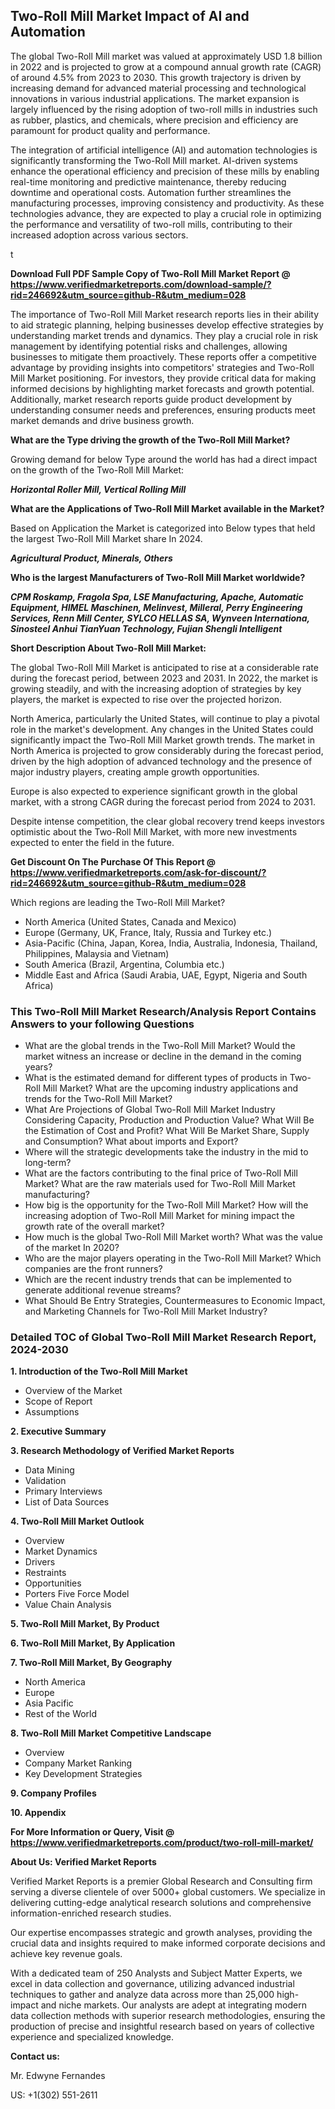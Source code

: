 <h2>Two-Roll Mill Market Impact of AI and Automation</h2><p>The global Two-Roll Mill market was valued at approximately USD 1.8 billion in 2022 and is projected to grow at a compound annual growth rate (CAGR) of around 4.5% from 2023 to 2030. This growth trajectory is driven by increasing demand for advanced material processing and technological innovations in various industrial applications. The market expansion is largely influenced by the rising adoption of two-roll mills in industries such as rubber, plastics, and chemicals, where precision and efficiency are paramount for product quality and performance.</p><p>The integration of artificial intelligence (AI) and automation technologies is significantly transforming the Two-Roll Mill market. AI-driven systems enhance the operational efficiency and precision of these mills by enabling real-time monitoring and predictive maintenance, thereby reducing downtime and operational costs. Automation further streamlines the manufacturing processes, improving consistency and productivity. As these technologies advance, they are expected to play a crucial role in optimizing the performance and versatility of two-roll mills, contributing to their increased adoption across various sectors.</p>t</p><p id="" class=""><strong>Download Full PDF Sample Copy of Two-Roll Mill Market Report @ <a href="https://www.verifiedmarketreports.com/download-sample/?rid=246692&utm_source=github-R&utm_medium=028" target="_blank">https://www.verifiedmarketreports.com/download-sample/?rid=246692&utm_source=github-R&utm_medium=028</a></strong></p><p>The importance of&nbsp;Two-Roll Mill Market research reports lies in their ability to aid strategic planning, helping businesses develop effective strategies by understanding market trends and dynamics. They play a crucial role in risk management by identifying potential risks and challenges, allowing businesses to mitigate them proactively. These reports offer a competitive advantage by providing insights into competitors' strategies and Two-Roll Mill Market positioning. For investors, they provide critical data for making informed decisions by highlighting market forecasts and growth potential. Additionally, market research reports guide product development by understanding consumer needs and preferences, ensuring products meet market demands and drive business growth.</p><p><strong>What are the&nbsp;Type driving the growth of the Two-Roll Mill Market?</strong></p><p id="" class="">Growing demand for below Type around the world has had a direct impact on the growth of the Two-Roll Mill Market:</p><em><strong>Horizontal Roller Mill, Vertical Rolling Mill</strong></em></p><strong>What are the&nbsp;Applications&nbsp;of Two-Roll Mill Market available in the Market?</strong></p><p id="" class="">Based on Application the Market is categorized into Below types that held the largest Two-Roll Mill Market share In 2024.</p><em><strong>Agricultural Product, Minerals, Others</strong></em></p><strong>Who is the largest Manufacturers of Two-Roll Mill Market worldwide?</strong></p><p><em><strong>CPM Roskamp, Fragola Spa, LSE Manufacturing, Apache, Automatic Equipment, HIMEL Maschinen, Melinvest, Milleral, Perry Engineering Services, Renn Mill Center, SYLCO HELLAS SA, Wynveen Internationa, Sinosteel Anhui TianYuan Technology, Fujian Shengli Intelligent</strong></em></p><p id="" class=""><strong>Short Description About Two-Roll Mill Market:</strong></p><p>The global Two-Roll Mill Market is anticipated to rise at a considerable rate during the forecast period, between 2023 and 2031. In 2022, the market is growing steadily, and with the increasing adoption of strategies by key players, the market is expected to rise over the projected horizon.</p><p>North America, particularly the United States, will continue to play a pivotal role in the market's development. Any changes in the United States could significantly impact the Two-Roll Mill Market growth trends. The market in North America is projected to grow considerably during the forecast period, driven by the high adoption of advanced technology and the presence of major industry players, creating ample growth opportunities.</p><p>Europe is also expected to experience significant growth in the global market, with a strong CAGR during the forecast period from 2024 to 2031.</p><p>Despite intense competition, the clear global recovery trend keeps investors optimistic about the Two-Roll Mill Market, with more new investments expected to enter the field in the future.</p><p id="" class=""><strong>Get Discount On The Purchase Of This Report @ <a href="https://www.verifiedmarketreports.com/ask-for-discount/?rid=246692&utm_source=github-R&utm_medium=028" target="_blank">https://www.verifiedmarketreports.com/ask-for-discount/?rid=246692&utm_source=github-R&utm_medium=028</a></strong></p>Which regions are leading the Two-Roll Mill Market?</p><ul><li>North America (United States, Canada and Mexico)</li><li>Europe (Germany, UK, France, Italy, Russia and Turkey etc.)</li><li>Asia-Pacific (China, Japan, Korea, India, Australia, Indonesia, Thailand, Philippines, Malaysia and Vietnam)</li><li>South America (Brazil, Argentina, Columbia etc.)</li><li>Middle East and Africa (Saudi Arabia, UAE, Egypt, Nigeria and South Africa)</li></ul><h3 id="" class="">This Two-Roll Mill Market Research/Analysis Report Contains Answers to your following Questions</h3><ul><li>What are the global trends in the Two-Roll Mill Market? Would the market witness an increase or decline in the demand in the coming years?</li><li>What is the estimated demand for different types of products in Two-Roll Mill Market? What are the upcoming industry applications and trends for the Two-Roll Mill Market?</li><li>What Are Projections of Global Two-Roll Mill Market Industry Considering Capacity, Production and Production Value? What Will Be the Estimation of Cost and Profit? What Will Be Market Share, Supply and Consumption? What about imports and Export?</li><li>Where will the strategic developments take the industry in the mid to long-term?</li><li>What are the factors contributing to the final price of Two-Roll Mill Market? What are the raw materials used for Two-Roll Mill Market manufacturing?</li><li>How big is the opportunity for the Two-Roll Mill Market? How will the increasing adoption of Two-Roll Mill Market for mining impact the growth rate of the overall market?</li><li>How much is the global Two-Roll Mill Market worth? What was the value of the market In 2020?</li><li>Who are the major players operating in the Two-Roll Mill Market? Which companies are the front runners?</li><li>Which are the recent industry trends that can be implemented to generate additional revenue streams?</li><li>What Should Be Entry Strategies, Countermeasures to Economic Impact, and Marketing Channels for Two-Roll Mill Market Industry?</li></ul><h3 id="" class="">Detailed TOC of Global Two-Roll Mill Market Research Report, 2024-2030</h3><p id="" class=""><strong>1. Introduction of the Two-Roll Mill Market</strong></p><ul><li>Overview of the Market</li><li>Scope of Report</li><li>Assumptions</li></ul><p id="" class=""><strong>2. Executive Summary</strong></p><p id="" class=""><strong>3. Research Methodology of Verified Market Reports</strong></p><ul><li>Data Mining</li><li>Validation</li><li>Primary Interviews</li><li>List of Data Sources</li></ul><p id="" class=""><strong>4. Two-Roll Mill Market Outlook</strong></p><ul><li>Overview</li><li>Market Dynamics</li><li>Drivers</li><li>Restraints</li><li>Opportunities</li><li>Porters Five Force Model</li><li>Value Chain Analysis</li></ul><p id="" class=""><strong>5. Two-Roll Mill Market, By Product</strong></p><p id="" class=""><strong>6. Two-Roll Mill Market, By Application</strong></p><p id="" class=""><strong>7. Two-Roll Mill Market, By Geography</strong></p><ul><li>North America</li><li>Europe</li><li>Asia Pacific</li><li>Rest of the World</li></ul><p id="" class=""><strong>8. Two-Roll Mill Market Competitive Landscape</strong></p><ul><li>Overview</li><li>Company Market Ranking</li><li>Key Development Strategies</li></ul><p id="" class=""><strong>9. Company Profiles</strong></p><p id="" class=""><strong>10. Appendix</strong></p><p id="" class=""><strong>For More Information or Query, Visit @ <a href="https://www.verifiedmarketreports.com/product/two-roll-mill-market/" target="_blank">https://www.verifiedmarketreports.com/product/two-roll-mill-market/</a></strong></p><p id="" class=""><strong>About Us: Verified Market Reports</strong></p><p id="" class="">Verified Market Reports is a premier Global Research and Consulting firm serving a diverse clientele of over 5000+ global customers. We specialize in delivering cutting-edge analytical research solutions and comprehensive information-enriched research studies.</p><p id="" class="">Our expertise encompasses strategic and growth analyses, providing the crucial data and insights required to make informed corporate decisions and achieve key revenue goals.</p><p id="" class="">With a dedicated team of 250 Analysts and Subject Matter Experts, we excel in data collection and governance, utilizing advanced industrial techniques to gather and analyze data across more than 25,000 high-impact and niche markets. Our analysts are adept at integrating modern data collection methods with superior research methodologies, ensuring the production of precise and insightful research based on years of collective experience and specialized knowledge.</p><p id="" class=""><strong>Contact us:</strong></p><p id="" class="">Mr. Edwyne Fernandes</p><p id="" class="">US: +1(302) 551-2611</p>